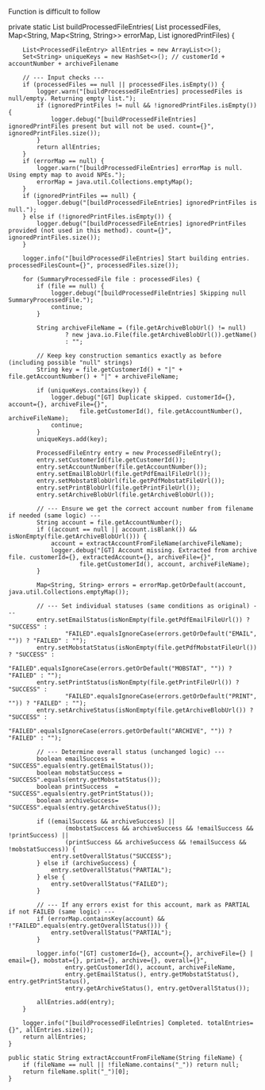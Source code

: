 Function is difficult to follow

private static List<ProcessedFileEntry> buildProcessedFileEntries(
            List<SummaryProcessedFile> processedFiles,
            Map<String, Map<String, String>> errorMap,
            List<PrintFile> ignoredPrintFiles) {

        List<ProcessedFileEntry> allEntries = new ArrayList<>();
        Set<String> uniqueKeys = new HashSet<>(); // customerId + accountNumber + archiveFilename

        // --- Input checks ---
        if (processedFiles == null || processedFiles.isEmpty()) {
            logger.warn("[buildProcessedFileEntries] processedFiles is null/empty. Returning empty list.");
            if (ignoredPrintFiles != null && !ignoredPrintFiles.isEmpty()) {
                logger.debug("[buildProcessedFileEntries] ignoredPrintFiles present but will not be used. count={}", ignoredPrintFiles.size());
            }
            return allEntries;
        }
        if (errorMap == null) {
            logger.warn("[buildProcessedFileEntries] errorMap is null. Using empty map to avoid NPEs.");
            errorMap = java.util.Collections.emptyMap();
        }
        if (ignoredPrintFiles == null) {
            logger.debug("[buildProcessedFileEntries] ignoredPrintFiles is null.");
        } else if (!ignoredPrintFiles.isEmpty()) {
            logger.debug("[buildProcessedFileEntries] ignoredPrintFiles provided (not used in this method). count={}", ignoredPrintFiles.size());
        }

        logger.info("[buildProcessedFileEntries] Start building entries. processedFilesCount={}", processedFiles.size());

        for (SummaryProcessedFile file : processedFiles) {
            if (file == null) {
                logger.debug("[buildProcessedFileEntries] Skipping null SummaryProcessedFile.");
                continue;
            }

            String archiveFileName = (file.getArchiveBlobUrl() != null)
                    ? new java.io.File(file.getArchiveBlobUrl()).getName()
                    : "";

            // Keep key construction semantics exactly as before (including possible "null" strings)
            String key = file.getCustomerId() + "|" + file.getAccountNumber() + "|" + archiveFileName;

            if (uniqueKeys.contains(key)) {
                logger.debug("[GT] Duplicate skipped. customerId={}, account={}, archiveFile={}",
                        file.getCustomerId(), file.getAccountNumber(), archiveFileName);
                continue;
            }
            uniqueKeys.add(key);

            ProcessedFileEntry entry = new ProcessedFileEntry();
            entry.setCustomerId(file.getCustomerId());
            entry.setAccountNumber(file.getAccountNumber());
            entry.setEmailBlobUrl(file.getPdfEmailFileUrl());
            entry.setMobstatBlobUrl(file.getPdfMobstatFileUrl());
            entry.setPrintBlobUrl(file.getPrintFileUrl());
            entry.setArchiveBlobUrl(file.getArchiveBlobUrl());

            // --- Ensure we get the correct account number from filename if needed (same logic) ---
            String account = file.getAccountNumber();
            if ((account == null || account.isBlank()) && isNonEmpty(file.getArchiveBlobUrl())) {
                account = extractAccountFromFileName(archiveFileName);
                logger.debug("[GT] Account missing. Extracted from archive file. customerId={}, extractedAccount={}, archiveFile={}",
                        file.getCustomerId(), account, archiveFileName);
            }

            Map<String, String> errors = errorMap.getOrDefault(account, java.util.Collections.emptyMap());

            // --- Set individual statuses (same conditions as original) ---
            entry.setEmailStatus(isNonEmpty(file.getPdfEmailFileUrl()) ? "SUCCESS" :
                    "FAILED".equalsIgnoreCase(errors.getOrDefault("EMAIL", "")) ? "FAILED" : "");
            entry.setMobstatStatus(isNonEmpty(file.getPdfMobstatFileUrl()) ? "SUCCESS" :
                    "FAILED".equalsIgnoreCase(errors.getOrDefault("MOBSTAT", "")) ? "FAILED" : "");
            entry.setPrintStatus(isNonEmpty(file.getPrintFileUrl()) ? "SUCCESS" :
                    "FAILED".equalsIgnoreCase(errors.getOrDefault("PRINT", "")) ? "FAILED" : "");
            entry.setArchiveStatus(isNonEmpty(file.getArchiveBlobUrl()) ? "SUCCESS" :
                    "FAILED".equalsIgnoreCase(errors.getOrDefault("ARCHIVE", "")) ? "FAILED" : "");

            // --- Determine overall status (unchanged logic) ---
            boolean emailSuccess = "SUCCESS".equals(entry.getEmailStatus());
            boolean mobstatSuccess = "SUCCESS".equals(entry.getMobstatStatus());
            boolean printSuccess  = "SUCCESS".equals(entry.getPrintStatus());
            boolean archiveSuccess= "SUCCESS".equals(entry.getArchiveStatus());

            if ((emailSuccess && archiveSuccess) ||
                    (mobstatSuccess && archiveSuccess && !emailSuccess && !printSuccess) ||
                    (printSuccess && archiveSuccess && !emailSuccess && !mobstatSuccess)) {
                entry.setOverallStatus("SUCCESS");
            } else if (archiveSuccess) {
                entry.setOverallStatus("PARTIAL");
            } else {
                entry.setOverallStatus("FAILED");
            }

            // --- If any errors exist for this account, mark as PARTIAL if not FAILED (same logic) ---
            if (errorMap.containsKey(account) && !"FAILED".equals(entry.getOverallStatus())) {
                entry.setOverallStatus("PARTIAL");
            }

            logger.info("[GT] customerId={}, account={}, archiveFile={} | email={}, mobstat={}, print={}, archive={}, overall={}",
                    entry.getCustomerId(), account, archiveFileName,
                    entry.getEmailStatus(), entry.getMobstatStatus(), entry.getPrintStatus(),
                    entry.getArchiveStatus(), entry.getOverallStatus());

            allEntries.add(entry);
        }

        logger.info("[buildProcessedFileEntries] Completed. totalEntries={}", allEntries.size());
        return allEntries;
    }

    public static String extractAccountFromFileName(String fileName) {
        if (fileName == null || !fileName.contains("_")) return null;
        return fileName.split("_")[0];
    }
